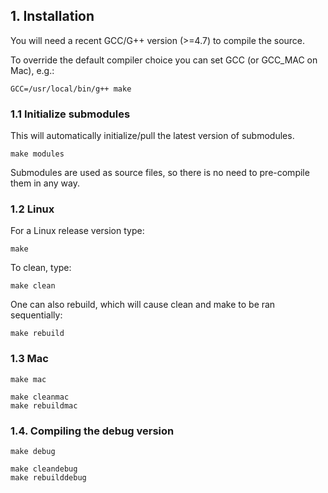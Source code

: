 ## 1. Installation

You will need a recent GCC/G++ version (>=4.7) to compile the source.  

To override the default compiler choice you can set GCC (or GCC_MAC on Mac), e.g.:  

```
GCC=/usr/local/bin/g++ make  
```

### 1.1 Initialize submodules
This will automatically initialize/pull the latest version of submodules.  
```
make modules  
```

Submodules are used as source files, so there is no need to pre-compile them in any way.  


### 1.2 Linux
For a Linux release version type:
```
make  
```

To clean, type:
```
make clean  
```

One can also rebuild, which will cause clean and make to be ran sequentially:
```
make rebuild  
```

### 1.3 Mac
```
make mac  

make cleanmac  
make rebuildmac  
```

### 1.4. Compiling the debug version
```
make debug  

make cleandebug  
make rebuilddebug  
```
